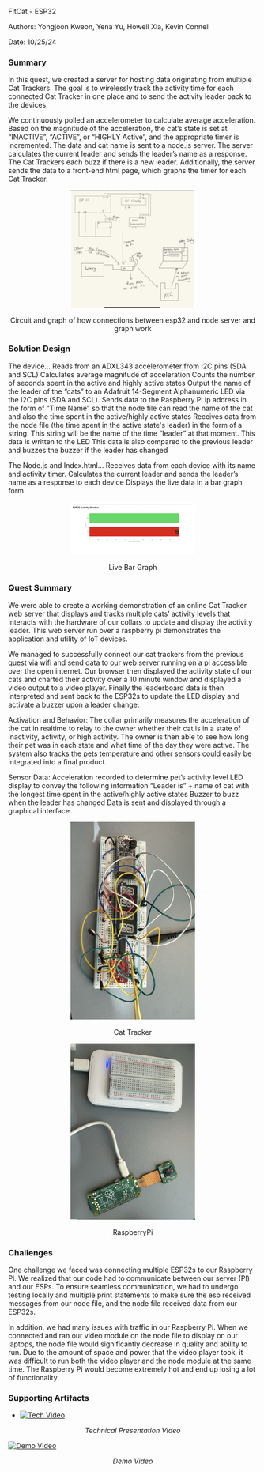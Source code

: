 FitCat - ESP32

Authors: Yongjoon Kweon, Yena Yu, Howell Xia, Kevin Connell

Date: 10/25/24

### Summary
In this quest, we created a server for hosting data originating from multiple Cat Trackers. The goal is to wirelessly track the activity time for each connected Cat Tracker in one place and to send the activity leader back to the devices.

We continuously polled an accelerometer to calculate average acceleration. Based on the magnitude of the acceleration, the cat’s state is set at “INACTIVE”, “ACTIVE”, or “HIGHLY Active”, and the appropriate timer is incremented. The data and cat name is sent to a node.js server. The server calculates the current leader and sends the leader’s name as a response. The Cat Trackers each buzz if there is a new leader. Additionally, the server sends the data to a front-end html page, which graphs the timer for each Cat Tracker.

<p align="center">
<img src="./images/circuit.png" width="50%">
</p>
<p align="center">
Circuit and graph of how connections between esp32 and node server and graph work
</p>

### Solution Design

The device… 
Reads from an ADXL343 accelerometer from I2C pins (SDA and SCL)
Calculates average magnitude of acceleration
Counts the number of seconds spent in the active and highly active states
Output the name of the leader of the “cats” to an Adafruit 14-Segment Alphanumeric LED via the I2C pins (SDA and SCL).
Sends data to the Raspberry Pi ip address in the form of “Time Name” so that the node file can read the name of the cat and also the time spent in the active/highly active states
Receives data from the node file (the time spent in the active state's leader) in the form of a string. This string will be the name of the time “leader” at that moment.
This data is written to the LED
This data is also compared to the previous leader and buzzes the buzzer if the leader has changed

The Node.js and Index.html…
Receives data from each device with its name and activity timer. 
Calculates the current leader and sends the leader’s name as a response to each device
Displays the live data in a bar graph form

<p align="center">
<img src="./images/webpage.png" width="50%">
</p>
<p align="center">
Live Bar Graph
</p>



### Quest Summary

We were able to create a working demonstration of an online Cat Tracker web server that displays and tracks multiple cats’ activity levels that interacts with the hardware of our collars to update and display the activity leader. This web server run over a raspberry pi demonstrates the application and utility of IoT devices. 

We managed to successfully connect our cat trackers from the previous quest via wifi and send data to our web server running on a pi accessible over the open internet. Our browser then displayed the activity state of our cats and charted their activity over a 10 minute window and displayed a video output to a video player. Finally the leaderboard data is then interpreted and sent back to the ESP32s to update the LED display and activate a buzzer upon a leader change.


Activation and Behavior: The collar primarily measures the acceleration of the cat in realtime to relay to the owner whether their cat is in a state of inactivity, activity, or high activity. The owner is then able to see how long their pet was in each state and what time of the day they were active. The system also tracks the pets temperature and other sensors could easily be integrated into a final product.

Sensor Data:
Acceleration recorded to determine pet’s activity level
LED display to convey the following information
“Leader is” + name of cat with the longest time spent in the active/highly active states
Buzzer to buzz when the leader has changed
Data is sent and displayed through a graphical interface

<p align="center">
<img src="./images/hardware.png" width="50%">
</p>
<p align="center">
Cat Tracker
</p>

<p align="center">
<img src="./images/hardware2.png" width="50%">
</p>
<p align="center">
RaspberryPi
</p>



### Challenges

One challenge we faced was connecting multiple ESP32s to our Raspberry Pi. We realized that our code had to communicate between our server (PI) and our ESPs. To ensure seamless communication, we had to undergo testing locally and multiple print statements to make sure the esp received messages from our node file, and the node file received data from our ESP32s. 

In addition, we had many issues with traffic in our Raspberry Pi. When we connected and ran our video module on the node file to display on our laptops, the node file would significantly decrease in quality and ability to run. Due to the amount of space and power that the video player took, it was difficult to run both the video player and the node module at the same time. The Raspberry Pi would become extremely hot and end up losing a lot of functionality.



### Supporting Artifacts

- [![Tech Video](<./images/Screenshot 2024-10-28 at 1.43.29 PM.png>)](https://drive.google.com/file/d/1Zc1yyyqmukwtkzSqp2thP3HbIbylF2ip/view?usp=sharing)
<p align="center">
<i> Technical Presentation Video</i>
</p>



[![Demo Video](<./images/Screenshot 2024-10-28 at 1.42.05 PM.png>)](https://drive.google.com/file/d/1f4XpnHTWgnEnGc546DV1GL8nhsfLk_RZ/view?usp=sharing)
<p align="center">
<i> Demo Video</i>
</p>
